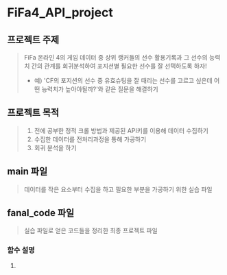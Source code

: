 # FiFa4_API_project

## 프로젝트 주제 
> FiFa 온라인 4의 게임 데이터 중 상위 랭커들의 선수 활용기록과 그 선수의 능력치 간의 관계를 회귀분석하여 포지션별 필요한 선수를 잘 선택하도록 하자!
> - 예) 'CF의 포지션의 선수 중 유효슈팅을 잘 때리는 선수를 고르고 싶은데 어떤 능력치가 높아야될까?'와 같은 질문을 해결하기  

## 프로젝트 목적
> 1. 전에 공부한 정적 크롤 방법과 제공된 API키를 이용해 데이터 수집하기
> 2. 수집한 데이터를 전처리과정을 통해 가공하기
> 3. 회귀 분석을 하기

## main 파일
> 데이터를 작은 요소부터 수집을 하고 필요한 부분을 가공하기 위한 실습 파일

## fanal_code 파일
> 실습 파일로 얻은 코드들을 정리한 최종 프로젝트 파일
### 함수 설명
  1. 

